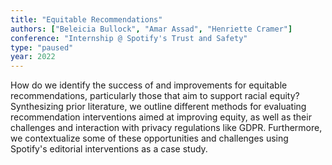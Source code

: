```yaml
---
title: "Equitable Recommendations"
authors: ["Beleicia Bullock", "Amar Assad", "Henriette Cramer"]
conference: "Internship @ Spotify's Trust and Safety"
type: "paused"
year: 2022
---
```


How do we identify the success of and improvements for equitable recommendations, particularly those that aim to support racial equity? Synthesizing prior literature, we outline different methods for evaluating recommendation interventions aimed at improving equity, as well as their challenges and interaction with privacy regulations like GDPR. Furthermore, we contextualize some of these opportunities and challenges using Spotify's editorial interventions as a case study.

